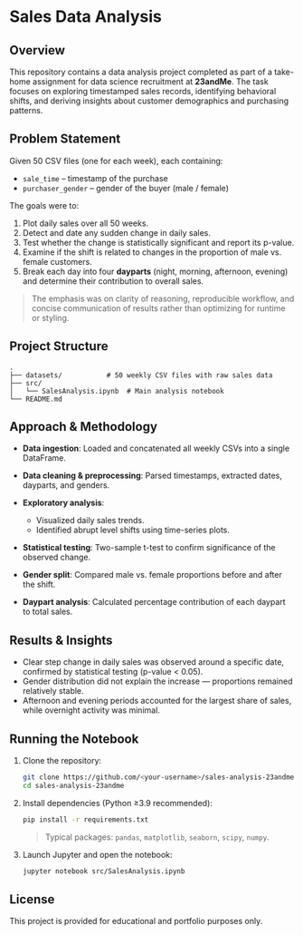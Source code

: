 # Sales Data Analysis 

## Overview

This repository contains a data analysis project completed as part of a take-home assignment for data science recruitment at **23andMe**.
The task focuses on exploring timestamped sales records, identifying behavioral shifts, and deriving insights about customer demographics and purchasing patterns.

## Problem Statement

Given 50 CSV files (one for each week), each containing:

* `sale_time` – timestamp of the purchase
* `purchaser_gender` – gender of the buyer (male / female)

The goals were to:

1. Plot daily sales over all 50 weeks.
2. Detect and date any sudden change in daily sales.
3. Test whether the change is statistically significant and report its p-value.
4. Examine if the shift is related to changes in the proportion of male vs. female customers.
5. Break each day into four **dayparts** (night, morning, afternoon, evening) and determine their contribution to overall sales.

> The emphasis was on clarity of reasoning, reproducible workflow, and concise communication of results rather than optimizing for runtime or styling.

## Project Structure

```
.
├── datasets/           # 50 weekly CSV files with raw sales data
├── src/
│   └── SalesAnalysis.ipynb  # Main analysis notebook
└── README.md
```

## Approach & Methodology

* **Data ingestion**: Loaded and concatenated all weekly CSVs into a single DataFrame.
* **Data cleaning & preprocessing**: Parsed timestamps, extracted dates, dayparts, and genders.
* **Exploratory analysis**:

  * Visualized daily sales trends.
  * Identified abrupt level shifts using time-series plots.
* **Statistical testing**: Two-sample t-test to confirm significance of the observed change.
* **Gender split**: Compared male vs. female proportions before and after the shift.
* **Daypart analysis**: Calculated percentage contribution of each daypart to total sales.

## Results & Insights

* Clear step change in daily sales was observed around a specific date, confirmed by statistical testing (p-value < 0.05).
* Gender distribution did not explain the increase — proportions remained relatively stable.
* Afternoon and evening periods accounted for the largest share of sales, while overnight activity was minimal.

## Running the Notebook

1. Clone the repository:

   ```bash
   git clone https://github.com/<your-username>/sales-analysis-23andme.git
   cd sales-analysis-23andme
   ```
2. Install dependencies (Python ≥3.9 recommended):

   ```bash
   pip install -r requirements.txt
   ```

   > Typical packages: `pandas`, `matplotlib`, `seaborn`, `scipy`, `numpy`.
3. Launch Jupyter and open the notebook:

   ```bash
   jupyter notebook src/SalesAnalysis.ipynb
   ```

## License

This project is provided for educational and portfolio purposes only.

